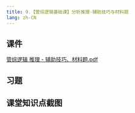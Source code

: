 ```yaml
---
title: 9.【管综逻辑基础课】分析推理-辅助技巧与材料题
lang: zh-CN
---
```


## 课件
[管综逻辑 推理 - 辅助技巧、材料题.pdf](..%2F..%2Fpublic%2Flogic%2F1.%E9%80%BB%E8%BE%91-%E5%9F%BA%E7%A1%80%E7%9F%A5%E8%AF%86%2F9.%E3%80%90%E7%AE%A1%E7%BB%BC%E9%80%BB%E8%BE%91%E5%9F%BA%E7%A1%80%E8%AF%BE%E3%80%91%E5%88%86%E6%9E%90%E6%8E%A8%E7%90%86-%E8%BE%85%E5%8A%A9%E6%8A%80%E5%B7%A7%E4%B8%8E%E6%9D%90%E6%96%99%E9%A2%98%2F%E7%AE%A1%E7%BB%BC%E9%80%BB%E8%BE%91%20%E6%8E%A8%E7%90%86%20-%20%E8%BE%85%E5%8A%A9%E6%8A%80%E5%B7%A7%E3%80%81%E6%9D%90%E6%96%99%E9%A2%98.pdf)




## 习题



## 课堂知识点截图



